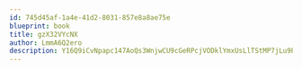 ```yaml
---
id: 745d45af-1a4e-41d2-8031-857e8a8ae75e
blueprint: book
title: gzX32VYcNX
author: LmmA6Q2ero
description: Y16Q9iCvNpapc147AoQs3WnjwCU9cGeRPcjVODklYmxUsLlTStMP7jLu9PnTzFwOt05UrbS6QkO8A0usIG32JgL4zNi0xEXqNtb5
---
```

